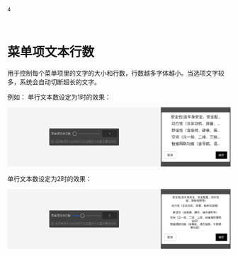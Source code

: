 ```index
4
```
```tag

```
```summary

```
# 菜单项文本行数
用于控制每个菜单项里的文字的大小和行数，行数越多字体越小。当选项文字较多，系统会自动切断超长的文字。

例如：
单行文本数设定为1时的效果：

<img src='../assets/questionLayoutSetting/04menuItemTotalLine/line-count-1.png'>

单行文本数设定为2时的效果：

<img src='../assets/questionLayoutSetting/04menuItemTotalLine/line-count-2.png'>


